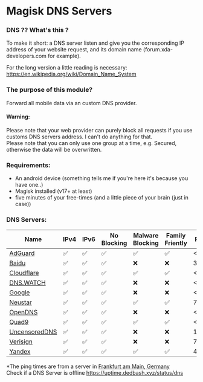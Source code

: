 # Magisk DNS Servers

### DNS ?? What's this ?

To make it short: a DNS server listen and give you the corresponding IP address of your website request, and its domain name (forum.xda-developers.com for example).

For the long version a little reading is necessary: https://en.wikipedia.org/wiki/Domain_Name_System

### The purpose of this module?
Forward all mobile data via an custom DNS provider. 


#### Warning:

Please note that your web provider can purely block all requests if you use customs DNS servers address. I can't do anything for that.<br>
Please note that you can only use one group at a time, e.g. Secured, otherwise the data will be overwritten. 

### Requirements:
- An android device (something tells me if you're here it's because you have one..)
- Magisk installed (v17+ at least)
- five minutes of your free-times (and a little piece of your brain (just in case))

### DNS Servers:
| Name | IPv4 | IPv6 | No Blocking | Malware Blocking | Family Friently | Ping* | Downlaod |
|--|--|--|--|--|--|--|--|
| <a href="https://adguard-dns.io/">AdGuard</a> | ✅ | ✅ | ✅ | ✅ | ✅ | <1ms | <a href="https://github.com/DedBash/Magisk-DNS-Servers/releases/tag/Upload_AdGuard_v101">v1.0.1</a> |
| <a href="https://dudns.baidu.com/">Baidu</a> | ✅ | ✅ | ✅ | ❌ | ❌ | 312ms | <a href="https://github.com/DedBash/Magisk-DNS-Servers/releases/tag/Uplaod_Baidu_v101">v1.0.1</a> |
| <a href="https://1.1.1.1/">Cloudflare</a> | ✅ | ✅ | ✅ | ✅ | ✅ | <1ms | <a href="https://github.com/DedBash/Magisk-DNS-Servers/releases/tag/Upload_Cloudflare_v101">v1.0.1</a> |
| <a href="https://dns.watch/">DNS.WATCH</a> | ✅ | ✅ | ✅ | ❌ | ❌ | <1ms | <a href="https://github.com/DedBash/Magisk-DNS-Servers/releases/tag/Uplaod_DNSWATCH_v101">v1.0.1</a> |
| <a href="https://developers.google.com/speed/public-dns">Google</a> | ✅ | ✅ | ✅ | ❌ | ❌ | <1ms | <a href="https://github.com/DedBash/Magisk-DNS-Servers/releases/tag/Upload_Google_v101">v1.0.1</a> |
| <a href="https://www.publicdns.neustar/">Neustar</a> | ✅ | ✅ | ✅ | ✅ | ✅ | 7ms | <a href="https://github.com/DedBash/Magisk-DNS-Servers/releases/tag/Upload_Neustar_v101">v1.0.1</a> |
| <a href="https://www.opendns.com/">OpenDNS</a> | ✅ | ✅ | ✅ | ❌ | ❌ | <1ms | <a href="https://github.com/DedBash/Magisk-DNS-Servers/releases/tag/Uplaod_OpenDNS_V101">v1.0.1</a> |
| <a href="https://www.quad9.net/">Quad9</a> | ✅ | ✅ | ✅ | ✅ | ✅ | <1ms | <a href="https://github.com/DedBash/Magisk-DNS-Servers/releases/tag/Uplaod_Quad9_V101">v1.0.1</a> |
| <a href="https://blog.uncensoreddns.org/">UncensoredDNS</a> | ✅ | ✅ | ✅ | ❌ | ❌ | 14ms | <a href="https://github.com/DedBash/Magisk-DNS-Servers/releases/tag/Upload_UncensoredDNS_v101">v1.0.1</a> |
| <a href="https://www.verisign.com/">Verisign</a> | ✅ | ✅ | ✅ | ❌ | ❌ | 7ms | <a href="https://github.com/DedBash/Magisk-DNS-Servers/releases/tag/Upload_Verisign_v101">v1.0.1</a> |
| <a href="https://dns.yandex.com/">Yandex</a> | ✅ | ✅ | ✅ | ✅ | ✅ | 40ms | <a href="https://github.com/DedBash/Magisk-DNS-Servers/releases/tag/Upload_Yandex_v101">v1.0.1</a> |

*The ping times are from a server in <a href="https://deinserverhost.de/store/aff.php?aff=4815">Frankfurt am Main, Germany</a><br>
Check if a DNS Server is offline https://uptime.dedbash.xyz/status/dns
